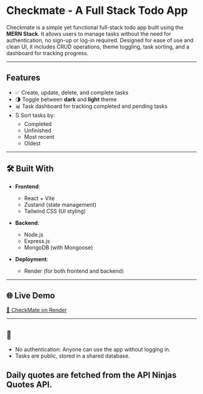 # Checkmate - A Full Stack Todo App

Checkmate is a simple yet functional full-stack todo app built using the **MERN Stack**. It allows users to manage tasks without the need for authentication, no sign-up or log-in required. Designed for ease of use and clean UI, it includes CRUD operations, theme toggling, task sorting, and a dashboard for tracking progress.

---

## Features

- ✅ Create, update, delete, and complete tasks
- 🌗 Toggle between **dark** and **light** theme
- 📊 Task dashboard for tracking completed and pending tasks
- 🔃 Sort tasks by:
  - Completed
  - Unfinished
  - Most recent
  - Oldest

---

## 🛠️ Built With

- **Frontend**:
  - React + Vite
  - Zustand (state management)
  - Tailwind CSS (UI styling)

- **Backend**:
  - Node.js
  - Express.js
  - MongoDB (with Mongoose)

- **Deployment**:
  - Render (for both frontend and backend)

---

## 🌐 Live Demo

[🔗 CheckMate on Render](https://checkmate-todo.onrender.com)  

---

## 📌

- No authentication: Anyone can use the app without logging in.
- Tasks are public, stored in a shared database.

## Daily quotes are fetched from the API Ninjas Quotes API.
